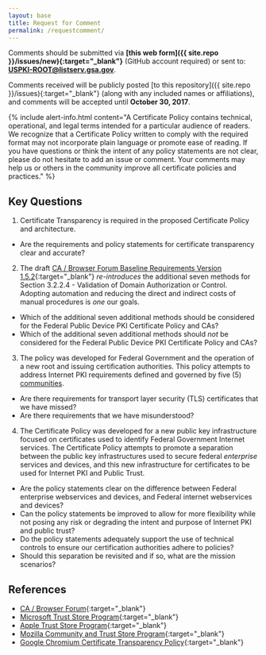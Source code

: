 ```yaml
---
layout: base
title: Request for Comment
permalink: /requestcomment/
---
```

Comments should be submitted via **[this web form]({{ site.repo }}/issues/new){:target="_blank"}** (GitHub account required) or sent to: **[USPKI-ROOT@listserv.gsa.gov](mailto:USPKI-ROOT@listserv.gsa.gov)**.

Comments received will be publicly posted [to this repository]({{ site.repo }}/issues){:target="_blank"} (along with any included names or affiliations), and comments will be accepted until **October 30, 2017**.

{% include alert-info.html content="A Certificate Policy contains technical, operational, and legal terms intended for a particular audience of readers.  We recognize that a Certificate Policy written to comply with the required format may not incorporate plain language or promote ease of reading.  If you have questions or think the intent of any policy statements are not clear, please do not hesitate to add an issue or comment. Your comments may help us or others in the community improve all certificate policies and practices." %}

## Key Questions

1. Certificate Transparency is required in the proposed Certificate Policy and architecture.  
  - Are the requirements and policy statements for certificate transparency clear and accurate?

2. The draft [CA / Browser Forum Baseline Requirements Version 1.5.2](https://cabforum.org/wp-content/uploads/CA-Browser-Forum-BR-1.5.2-redlined.pdf){:target="_blank"} _re-introduces_ the additional seven methods for Section 3.2.2.4 - Validation of Domain Authorization or Control. Adopting automation and reducing the direct and indirect costs of manual procedures is _one_ our goals.
  - Which of the additional seven additional methods should be considered for the Federal Public Device PKI Certificate Policy and CAs?
  - Which of the additional seven additional methods should _not_ be considered for the Federal Public Device PKI Certificate Policy and CAs?

3.  The policy was developed for Federal Government and the operation of a new root and issuing certification authorities. This policy attempts to address Internet PKI requirements defined and governed by five (5) [communities](#references).
  - Are there requirements for transport layer security (TLS) certificates that we have missed?
  - Are there requirements that we have misunderstood?

4. The Certificate Policy was developed for a new public key infrastructure focused on certificates used to identify Federal Government Internet services.  The Certificate Policy attempts to promote a separation between the public key infrastructures used to secure federal _enterprise_ services and devices, and this new infrastructure for certificates to be used for Internet PKI and Public Trust.
  - Are the policy statements clear on the difference between Federal enterprise webservices and devices, and Federal internet webservices and devices?
  - Can the policy statements be improved to allow for more flexibility while not posing any risk or degrading the intent and purpose of Internet PKI and public trust?  
  - Do the policy statements adequately support the use of technical controls to ensure our certification authorities adhere to policies?
  - Should this separation be revisited and if so, what are the mission scenarios?

## References
- [CA / Browser Forum](https://cabforum.org/){:target="_blank"}
- [Microsoft Trust Store Program](https://technet.microsoft.com/en-us/library/cc751157.aspx){:target="_blank"}
- [Apple Trust Store Program](https://www.apple.com/certificateauthority/ca_program.html){:target="_blank"}
- [Mozilla Community and Trust Store Program](https://www.mozilla.org/en-US/about/governance/policies/security-group/certs/){:target="_blank"}
- [Google Chromium Certificate Transparency Policy](https://sites.google.com/a/chromium.org/dev/Home/chromium-security/certificate-transparency){:target="_blank"}
